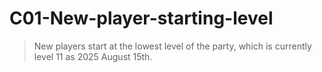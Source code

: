 # C01-New-player-starting-level

> New players start at the lowest level of the party, which is currently level 11 as 2025 August 15th.